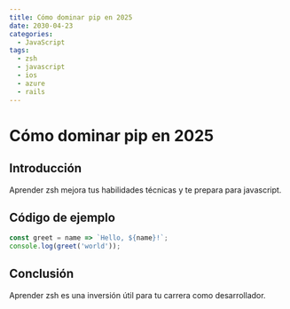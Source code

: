 ```yaml
---
title: Cómo dominar pip en 2025
date: 2030-04-23
categories:
  - JavaScript
tags:
  - zsh
  - javascript
  - ios
  - azure
  - rails
---
```


# Cómo dominar pip en 2025

## Introducción

Aprender zsh mejora tus habilidades técnicas y te prepara para javascript.

## Código de ejemplo

```javascript
const greet = name => `Hello, ${name}!`;
console.log(greet('world'));
```

## Conclusión

Aprender zsh es una inversión útil para tu carrera como desarrollador.